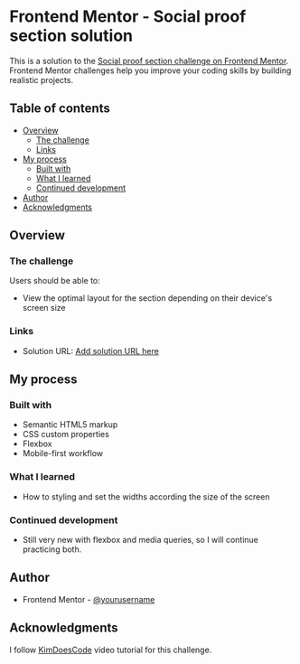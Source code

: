 # Frontend Mentor - Social proof section solution

This is a solution to the [Social proof section challenge on Frontend Mentor](https://www.frontendmentor.io/challenges/social-proof-section-6e0qTv_bA). Frontend Mentor challenges help you improve your coding skills by building realistic projects. 

## Table of contents

- [Overview](#overview)
  - [The challenge](#the-challenge)
  - [Links](#links)
- [My process](#my-process)
  - [Built with](#built-with)
  - [What I learned](#what-i-learned)
  - [Continued development](#continued-development)
- [Author](#author)
- [Acknowledgments](#acknowledgments)

## Overview

### The challenge

Users should be able to:

- View the optimal layout for the section depending on their device's screen size

### Links

- Solution URL: [Add solution URL here](https://your-solution-url.com)

## My process

### Built with

- Semantic HTML5 markup
- CSS custom properties
- Flexbox
- Mobile-first workflow

### What I learned

- How to styling and set the widths according the size of the screen

### Continued development

- Still very new with flexbox and media queries, so I will continue practicing both.

## Author

- Frontend Mentor - [@yourusername](https://www.frontendmentor.io/profile/yourusername)

## Acknowledgments

I follow [KimDoesCode](https://www.youtube.com/watch?v=TeT847qNRMs&t=1220s) video tutorial for this challenge.